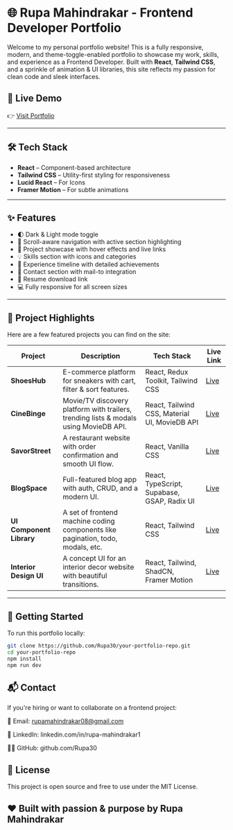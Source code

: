 # 🌐 Rupa Mahindrakar - Frontend Developer Portfolio

Welcome to my personal portfolio website! This is a fully responsive, modern, and theme-toggle-enabled portfolio to showcase my work, skills, and experience as a Frontend Developer. Built with **React**, **Tailwind CSS**, and a sprinkle of animation & UI libraries, this site reflects my passion for clean code and sleek interfaces.

## 🚀 Live Demo
👉 [Visit Portfolio](https://personal-portfolio-rupa30s-projects.vercel.app/) 

---

## 🛠 Tech Stack

- **React** – Component-based architecture
- **Tailwind CSS** – Utility-first styling for responsiveness
- **Lucid React** – For Icons
- **Framer Motion** – For subtle animations

---

## ✨ Features

- 🌓 Dark & Light mode toggle
- 🎯 Scroll-aware navigation with active section highlighting
- 📂 Project showcase with hover effects and live links
- 💡 Skills section with icons and categories
- 💼 Experience timeline with detailed achievements
- 📧 Contact section with mail-to integration
- 📄 Resume download link
- 💻 Fully responsive for all screen sizes

---

## 📁 Project Highlights

Here are a few featured projects you can find on the site:

| Project       | Description                                                                                  | Tech Stack                                      | Live Link |
|---------------|----------------------------------------------------------------------------------------------|--------------------------------------------------|-----------|
| **ShoesHub**  | E-commerce platform for sneakers with cart, filter & sort features.                          | React, Redux Toolkit, Tailwind CSS               | [Live](https://shoes-hub-rose.vercel.app/) |
| **CineBinge** | Movie/TV discovery platform with trailers, trending lists & modals using MovieDB API.        | React, Tailwind CSS, Material UI, MovieDB API    | [Live](https://cine-binge-six.vercel.app/) |
| **SavorStreet** | A restaurant website with order confirmation and smooth UI flow.                          | React, Vanilla CSS                               | [Live](https://savor-street-seven.vercel.app/) |
| **BlogSpace** | Full-featured blog app with auth, CRUD, and a modern UI.                                      | React, TypeScript, Supabase, GSAP, Radix UI      | [Live](https://blogspacedotcom.vercel.app/) |
| **UI Component Library** | A set of frontend machine coding components like pagination, todo, modals, etc. | React, Tailwind CSS                              | [Live](https://ui-component-library-ten.vercel.app/) |
| **Interior Design UI** | A concept UI for an interior decor website with beautiful transitions.              | React, Tailwind, ShadCN, Framer Motion           | [Live](https://interior-page-ui.vercel.app/) |

---

## 📌 Getting Started

To run this portfolio locally:

```bash
git clone https://github.com/Rupa30/your-portfolio-repo.git
cd your-portfolio-repo
npm install
npm run dev
```


## 📬 Contact

If you're hiring or want to collaborate on a frontend project:

📧 Email: rupamahindrakar08@gmail.com

💼 LinkedIn: linkedin.com/in/rupa-mahindrakar1

🧑‍💻 GitHub: github.com/Rupa30

## 📄 License

This project is open source and free to use under the MIT License.

## ❤️ Built with passion & purpose by Rupa Mahindrakar